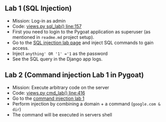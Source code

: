 ## Lab 1 (SQL Injection)

- Mission: Log-in as admin
- Code: [views.py sql_lab() line:157](jetbrains://pycharm/navigate/reference?project=Djangocon%20-%20Pygoat&path=introduction/views.py:157
  )
- First you need to login to the Pygoat application as superuser (as mentioned in `readme.md` project setup).
- Go to the [SQL injection lab page](http://localhost:8000/injection) and inject SQL commands to gain access.
- Inject `anything' OR '1' ='1` as the password
- See the SQL query in the Django app logs.

## Lab 2 (Command injection Lab 1 in Pygoat)

- Mission: Execute arbitrary code on the server
- Code: [views.py cmd_lab() line:416](jetbrains://pycharm/navigate/reference?project=Djangocon%20-%20Pygoat&path=introduction/views.py:416
  )
- Go to the [command injection lab 1](http://localhost:8000/cmd)
- Perform injection by combining a domain + a command (`google.com & dir`)
- The command will be executed in servers shell
